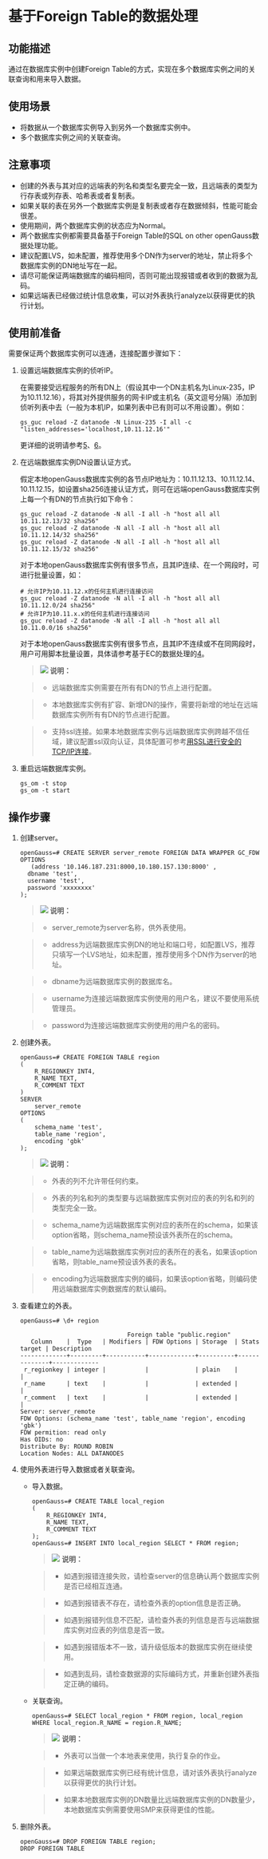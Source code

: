 # 基于Foreign Table的数据处理<a name="ZH-CN_TOPIC_0311524283"></a>

## 功能描述<a name="zh-cn_topic_0059778169_s0867185fef0f4a228532d432b598cb26"></a>

通过在数据库实例中创建Foreign Table的方式，实现在多个数据库实例之间的关联查询和用来导入数据。

## 使用场景<a name="section3206325195115"></a>

-   将数据从一个数据库实例导入到另外一个数据库实例中。
-   多个数据库实例之间的关联查询。

## 注意事项<a name="section116519262516"></a>

-   创建的外表与其对应的远端表的列名和类型名要完全一致，且远端表的类型为行存表或列存表、哈希表或者复制表。
-   如果关联的表在另外一个数据库实例是复制表或者存在数据倾斜，性能可能会很差。
-   使用期间，两个数据库实例的状态应为Normal。
-   两个数据库实例都需要具备基于Foreign Table的SQL on other openGauss数据处理功能。
-   建议配置LVS，如未配置，推荐使用多个DN作为server的地址，禁止将多个数据库实例的DN地址写在一起。
-   请尽可能保证两端数据库的编码相同，否则可能出现报错或者收到的数据为乱码。
-   如果远端表已经做过统计信息收集，可以对外表执行analyze以获得更优的执行计划。

## 使用前准备<a name="section14555122745119"></a>

需要保证两个数据库实例可以连通，连接配置步骤如下：

1.  设置远端数据库实例的侦听IP。

    在需要接受远程服务的所有DN上（假设其中一个DN主机名为Linux-235，IP为10.11.12.16），将其对外提供服务的网卡IP或主机名（英文逗号分隔）添加到侦听列表中去（一般为本机IP，如果列表中已有则可以不用设置）。例如：

    ```
    gs_guc reload -Z datanode -N Linux-235 -I all -c "listen_addresses='localhost,10.11.12.16'"
    ```

    更详细的说明请参考[5](Linux下配置数据源.md#zh-cn_topic_0283136654_zh-cn_topic_0237120407_zh-cn_topic_0059779273_li36737057205239)、[6](Linux下配置数据源.md#zh-cn_topic_0283136654_li1724551081815)。

2.  在远端数据库实例DN设置认证方式。

    假定本地openGauss数据库实例的各节点IP地址为：10.11.12.13、10.11.12.14、10.11.12.15，如设置sha256连接认证方式，则可在远端openGauss数据库实例上每一个有DN的节点执行如下命令：

    ```
    gs_guc reload -Z datanode -N all -I all -h "host all all 10.11.12.13/32 sha256"
    gs_guc reload -Z datanode -N all -I all -h "host all all 10.11.12.14/32 sha256"
    gs_guc reload -Z datanode -N all -I all -h "host all all 10.11.12.15/32 sha256"
    ```

    对于本地openGauss数据库实例有很多节点，且其IP连续、在一个网段时，可进行批量设置，如：

    ```
    # 允许IP为10.11.12.x的任何主机进行连接访问
    gs_guc reload -Z datanode -N all -I all -h "host all all 10.11.12.0/24 sha256"
    # 允许IP为10.11.x.x的任何主机进行连接访问
    gs_guc reload -Z datanode -N all -I all -h "host all all 10.11.0.0/16 sha256"
    ```

    对于本地openGauss数据库实例有很多节点，且其IP不连续或不在同网段时，用户可用脚本批量设置，具体请参考基于EC的数据处理的[4](基于EC的数据处理.md#li118501793551)。

    >![](public_sys-resources/icon-note.png) **说明：** 

    >-   远端数据库实例需要在所有有DN的节点上进行配置。

    >-   本地数据库实例有扩容、新增DN的操作，需要将新增的地址在远端数据库实例所有有DN的节点进行配置。

    >-   支持ssl连接。如果本地数据库实例与远端数据库实例跨越不信任域，建议配置ssl双向认证，具体配置可参考[用SSL进行安全的TCP/IP连接](用SSL进行安全的TCP-IP连接.md)。

3.  重启远端数据库实例。

    ```
    gs_om -t stop
    gs_om -t start
    ```


## 操作步骤<a name="section653132835118"></a>

1.  创建server。

    ```
    openGauss=# CREATE SERVER server_remote FOREIGN DATA WRAPPER GC_FDW OPTIONS 
       (address '10.146.187.231:8000,10.180.157.130:8000' ,
      dbname 'test', 
      username 'test', 
      password 'xxxxxxxx'
    );
    ```

    >![](public_sys-resources/icon-note.png) **说明：** 

    >-   server\_remote为server名称，供外表使用。

    >-   address为远端数据库实例DN的地址和端口号，如配置LVS，推荐只填写一个LVS地址，如未配置，推荐使用多个DN作为server的地址。

    >-   dbname为远端数据库实例的数据库名。

    >-   username为连接远端数据库实例使用的用户名，建议不要使用系统管理员。

    >-   password为连接远端数据库实例使用的用户名的密码。

2.  创建外表。

    ```
    openGauss=# CREATE FOREIGN TABLE region
    (
        R_REGIONKEY INT4,
        R_NAME TEXT,
        R_COMMENT TEXT
    )
    SERVER
        server_remote
    OPTIONS
    (
        schema_name 'test',
        table_name 'region',
        encoding 'gbk'
    );
    ```

    >![](public_sys-resources/icon-note.png) **说明：** 

    >-   外表的列不允许带任何约束。

    >-   外表的列名和列的类型要与远端数据库实例对应的表的列名和列的类型完全一致。

    >-   schema\_name为远端数据库实例对应的表所在的schema，如果该option省略，则schema\_name预设该外表所在的schema。

    >-   table\_name为远端数据库实例对应的表所在的表名，如果该option省略，则table\_name预设该外表的表名。

    >-   encoding为远端数据库实例的编码，如果该option省略，则编码使用远端数据库实例数据库的默认编码。

3.  查看建立的外表。

    ```
    openGauss=# \d+ region
    
                                  Foreign table "public.region"
       Column    |  Type   | Modifiers | FDW Options | Storage  | Stats target | Description
    -------------+---------+-----------+-------------+----------+--------------+-------------
     r_regionkey | integer |           |             | plain    |              |
     r_name      | text    |           |             | extended |              |
     r_comment   | text    |           |             | extended |              |
    Server: server_remote
    FDW Options: (schema_name 'test', table_name 'region', encoding 'gbk')
    FDW permition: read only
    Has OIDs: no
    Distribute By: ROUND ROBIN
    Location Nodes: ALL DATANODES
    ```

4.  使用外表进行导入数据或者关联查询。
    -   导入数据。

        ```
        openGauss=# CREATE TABLE local_region
        (
            R_REGIONKEY INT4,
            R_NAME TEXT,
            R_COMMENT TEXT
        );
        openGauss=# INSERT INTO local_region SELECT * FROM region;
        ```

        >![](public_sys-resources/icon-note.png) **说明：** 

        >-   如遇到报错连接失败，请检查server的信息确认两个数据库实例是否已经相互连通。

        >-   如遇到报错表不存在，请检查外表的option信息是否正确。

        >-   如遇到报错列信息不匹配，请检查外表的列信息是否与远端数据库实例对应表的列信息是否一致。

        >-   如遇到报错版本不一致，请升级低版本的数据库实例在继续使用。

        >-   如遇到乱码，请检查数据源的实际编码方式，并重新创建外表指定正确的编码。

    -   关联查询。

        ```
        openGauss=# SELECT local_region * FROM region, local_region WHERE local_region.R_NAME = region.R_NAME;
        ```

        >![](public_sys-resources/icon-note.png) **说明：** 

        >-   外表可以当做一个本地表来使用，执行复杂的作业。

        >-   如果远端数据库实例已经有统计信息，请对该外表执行analyze以获得更优的执行计划。
        
        >-   如果本地数据库实例的DN数量比远端数据库实例的DN数量少，本地数据库实例需要使用SMP来获得更佳的性能。


5.  删除外表。

    ```
    openGauss=# DROP FOREIGN TABLE region;
    DROP FOREIGN TABLE 
    ```


